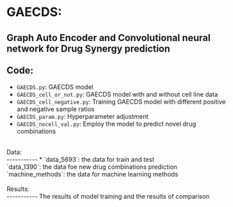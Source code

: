 GAECDS:<br>
==========
Graph Auto Encoder and Convolutional neural network for Drug Synergy prediction<br>
<br>
Code:<br>
----------
* `GAECDS.py`: GAECDS model<br>
* `GAECDS_cell_or_not.py`: GAECDS model with and without cell line data<br>
* `GAECDS_cell_negative.py`: Training GAECDS model with different positive and negative sample ratios<br>
* `GAECDS_param.py`: Hyperparameter adjustment<br>
* `GAECDS_nocell_val.py`: Employ the model to predict novel drug combinations<br>
<br>
Data:<br>
-----------
* `data_5693`: the data for train and test<br>
`data_1390`: the data foe new drug combinations prediction<br>
`machine_methods`: the data for machine learning methods<br>
<br>
Results:<br>
-----------
The results of model training and the results of comparison<br>
